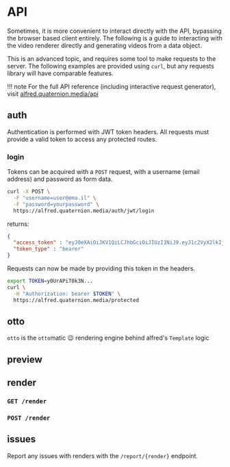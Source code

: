 # API
Sometimes, it is more convenient to interact directly with the API, bypassing the browser based client entirely. The following is a guide to interacting with the video renderer directly and generating videos from a data object.

This is an advanced topic, and requires some tool to make requests to the server. The following examples are provided using `curl`, but any requests library will have comparable features.

!!! note
    For the full API reference (including interactive request generator), visit [alfred.quaternion.media/api](https://alfred.quaternion.media/api)

## auth
Authentication is performed with JWT token headers. All requests must provide a valid token to access any protected routes.

### login
Tokens can be acquired with a `POST` request, with a username (email address) and password as form data.

``` bash
curl -X POST \
  -F "username=user@ema.il" \
  -F "password=yourpassword" \
  https://alfred.quaternion.media/auth/jwt/login
```
returns:
``` json
{
  "access_token" : "eyJ0eXAiOiJKV1QiLCJhbGciOiJIUzI1NiJ9.eyJ1c2VyX2lkIjoiZjBmZDg2YTMtMjIwZi00NGQ4LWEwYWMtZjNlMTllYzRjYTE3IiwiYXVkIjpbImZhc3RhcGktdXNlcnM6YXV0aCJdLCJleHAiOjE2Mzc4MDY0MTN9.0eHCVBDbjUkWUY4kwK-VVO-OOVUO6lAfMZUo9XclYlM",
  "token_type" : "bearer"
}
```

Requests can now be made by providing this token in the headers.
``` bash
export TOKEN=y0UrAPiT0k3N...
curl \
  -H "Authorization: bearer $TOKEN" \
  https://alfred.quaternion.media/protected
```

## otto
`otto` is the `otto`matic :wink: rendering engine behind alfred's `Template` logic

## preview

## render

### `GET /render`

### `POST /render`

## issues
Report any issues with renders with the `/report/{render}` endpoint.
